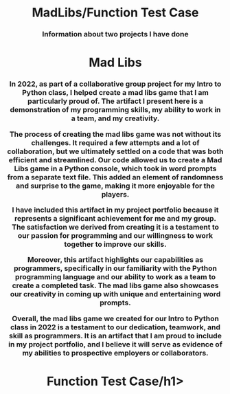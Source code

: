 <h1 align="center">MadLibs/Function Test Case</h1>
<h3 align="center">Information about two projects I have done</h3>


<h1 align="center">Mad Libs</h1>

<h3 align="center">In 2022, as part of a collaborative group project for my Intro to Python class, I helped create a mad libs game that I am particularly proud of. The artifact I present here is a demonstration of my programming skills, my ability to work in a team, and my creativity.

The process of creating the mad libs game was not without its challenges. It required a few attempts and a lot of collaboration, but we ultimately settled on a code that was both efficient and streamlined. Our code allowed us to create a Mad Libs game in a Python console, which took in word prompts from a separate text file. This added an element of randomness and surprise to the game, making it more enjoyable for the players.

I have included this artifact in my project portfolio because it represents a significant achievement for me and my group. The satisfaction we derived from creating it is a testament to our passion for programming and our willingness to work together to improve our skills.

Moreover, this artifact highlights our capabilities as programmers, specifically in our familiarity with the Python programming language and our ability to work as a team to create a completed task. The mad libs game also showcases our creativity in coming up with unique and entertaining word prompts.

Overall, the mad libs game we created for our Intro to Python class in 2022 is a testament to our dedication, teamwork, and skill as programmers. It is an artifact that I am proud to include in my project portfolio, and I believe it will serve as evidence of my abilities to prospective employers or collaborators.</h3>

<h1 align="center">Function Test Case/h1>
